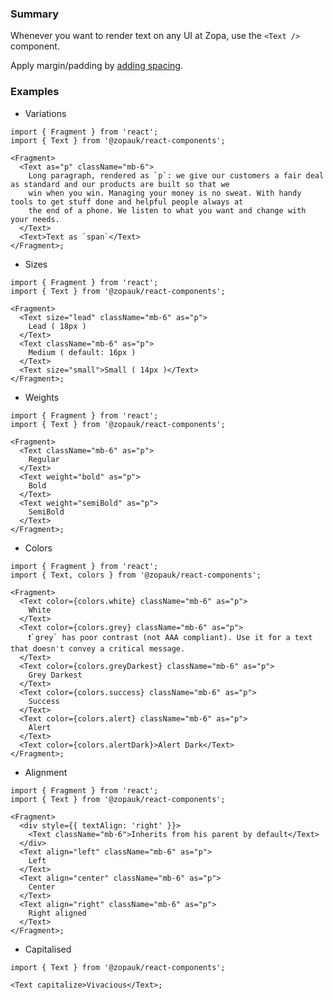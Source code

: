 ### Summary

Whenever you want to render text on any UI at Zopa, use the `<Text />` component.

Apply margin/padding by [adding spacing](/#/Content?id=spacing).

### Examples

- Variations

```tsx
import { Fragment } from 'react';
import { Text } from '@zopauk/react-components';

<Fragment>
  <Text as="p" className="mb-6">
    Long paragraph, rendered as `p`: we give our customers a fair deal as standard and our products are built so that we
    win when you win. Managing your money is no sweat. With handy tools to get stuff done and helpful people always at
    the end of a phone. We listen to what you want and change with your needs.
  </Text>
  <Text>Text as `span`</Text>
</Fragment>;
```

- Sizes

```tsx
import { Fragment } from 'react';
import { Text } from '@zopauk/react-components';

<Fragment>
  <Text size="lead" className="mb-6" as="p">
    Lead ( 18px )
  </Text>
  <Text className="mb-6" as="p">
    Medium ( default: 16px )
  </Text>
  <Text size="small">Small ( 14px )</Text>
</Fragment>;
```

- Weights

```tsx
import { Fragment } from 'react';
import { Text } from '@zopauk/react-components';

<Fragment>
  <Text className="mb-6" as="p">
    Regular
  </Text>
  <Text weight="bold" as="p">
    Bold
  </Text>
  <Text weight="semiBold" as="p">
    SemiBold
  </Text>
</Fragment>;
```

- Colors

```tsx { "props": { "style": { "backgroundColor": "rgb(244, 248, 246)", "border": "none" } } }
import { Fragment } from 'react';
import { Text, colors } from '@zopauk/react-components';

<Fragment>
  <Text color={colors.white} className="mb-6" as="p">
    White
  </Text>
  <Text color={colors.grey} className="mb-6" as="p">
    ❗️`grey` has poor contrast (not AAA compliant). Use it for a text that doesn't convey a critical message.
  </Text>
  <Text color={colors.greyDarkest} className="mb-6" as="p">
    Grey Darkest
  </Text>
  <Text color={colors.success} className="mb-6" as="p">
    Success
  </Text>
  <Text color={colors.alert} className="mb-6" as="p">
    Alert
  </Text>
  <Text color={colors.alertDark}>Alert Dark</Text>
</Fragment>;
```

- Alignment

```tsx
import { Fragment } from 'react';
import { Text } from '@zopauk/react-components';

<Fragment>
  <div style={{ textAlign: 'right' }}>
    <Text className="mb-6">Inherits from his parent by default</Text>
  </div>
  <Text align="left" className="mb-6" as="p">
    Left
  </Text>
  <Text align="center" className="mb-6" as="p">
    Center
  </Text>
  <Text align="right" className="mb-6" as="p">
    Right aligned
  </Text>
</Fragment>;
```

- Capitalised

```tsx
import { Text } from '@zopauk/react-components';

<Text capitalize>Vivacious</Text>;
```
